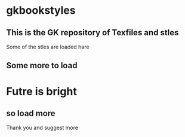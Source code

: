 # gkbookstyles

## This is the GK repository of Texfiles and stles

Some of the stles are loaded hare


## Some more to load

# Futre is bright

## so load more

Thank you and suggest more
